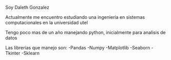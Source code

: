 Soy Daleth Gonzalez

Actualmente me encuentro estudiando una ingenieria en sistemas computacionales en la universidad utel

Tengo poco mas de un año manejando python, inicialmente para analisis de datos

Las librerias que manejo son:
-Pandas
-Numpy
-Matplotlib
-Seaborn
-Tkinter
-Sklearn

<!---
DaletWolff/DaletWolff is a ✨ special ✨ repository because its `README.md` (this file) appears on your GitHub profile.
You can click the Preview link to take a look at your changes.
--->
